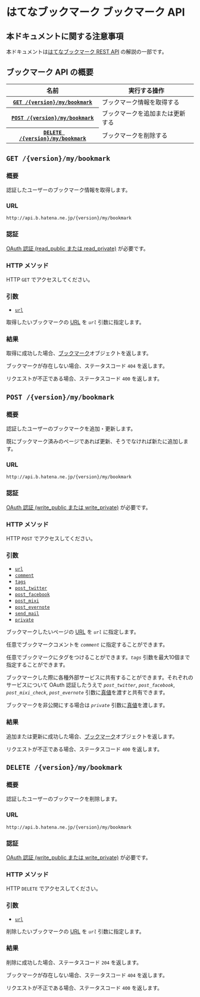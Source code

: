# はてなブックマーク ブックマーク API

## 本ドキュメントに関する注意事項

本ドキュメントは[はてなブックマーク REST API](../rest.md) の解説の一部です。

## ブックマーク API の概要

<table>
  <thead>
    <tr>
      <th>名前</th>
      <th>実行する操作</th>
    </tr>
  </thead>
  <tbody>
    <tr>
      <th><a href="#get_my_bookmark"><code>GET /{version}/my/bookmark</code></a></th>
      <td>ブックマーク情報を取得する</td>
    </tr>
    <tr>
      <th><a href="#post_my_bookmark"><code>POST /{version}/my/bookmark</code></a></th>
      <td>ブックマークを追加または更新する</td>
    </tr>
    <tr>
      <th><a href="#delete_my_bookmark"><code>DELETE /{version}/my/bookmark</code></a></th>
      <td>ブックマークを削除する</td>
    </tr>
  </tbody>
</table>

## `GET /{version}/my/bookmark` <a name="get_my_bookmark"></a>

### 概要

認証したユーザーのブックマーク情報を取得します。

### URL

```
http://api.b.hatena.ne.jp/{version}/my/bookmark
```

### 認証

[OAuth 認証 (read_public または read_private)](../rest.md#authorization) が必要です。

### HTTP メソッド

HTTP `GET` でアクセスしてください。

### 引数

 * <a href="#get_my_bookmark_parameter_url"><code>url</code></a>

取得したいブックマークの [URL](datatypes.md#url) を <a name="get_my_bookmark_parameter_url"><dfn><code>url</code></dfn></a> 引数に指定します。

### 結果

取得に成功した場合、[ブックマーク](datatypes.md#bookmark)オブジェクトを返します。

ブックマークが存在しない場合、ステータスコード `404` を返します。

リクエストが不正である場合、ステータスコード `400` を返します。

## `POST /{version}/my/bookmark` <a name="post_my_bookmark"></a>

### 概要

認証したユーザーのブックマークを追加・更新します。

既にブックマーク済みのページであれば更新、そうでなければ新たに追加します。

### URL

```
http://api.b.hatena.ne.jp/{version}/my/bookmark
```

### 認証

[OAuth 認証 (write_public または write_private)](../rest.md#authorization) が必要です。

### HTTP メソッド

HTTP `POST` でアクセスしてください。

### 引数

 * <a href="#post_my_bookmark_parameter_url"><code>url</code></a>
 * <a href="#post_my_bookmark_parameter_comment"><code>comment</code></a>
 * <a href="#post_my_bookmark_parameter_tags"><code>tags</code></a>
 * <a href="#post_my_bookmark_parameter_post_twitter"><code>post_twitter</code></a>
 * <a href="#post_my_bookmark_parameter_post_facebook"><code>post_facebook</code></a>
 * <a href="#post_my_bookmark_parameter_post_mixi"><code>post_mixi</code></a>
 * <a href="#post_my_bookmark_parameter_post_evernote"><code>post_evernote</code></a>
 * <a href="#post_my_bookmark_parameter_send_mail"><code>send_mail</code></a>
 * <a href="#post_my_bookmark_parameter_private"><code>private</code></a>

ブックマークしたいページの [URL](datatypes.md#url) を <a name="post_my_bookmark_parameter_url"><dfn><code>url</code></dfn></a> に指定します。

任意でブックマークコメントを <a name="post_my_bookmark_parameter_comment"><dfn><code>comment</code></dfn></a> に指定することができます。

任意でブックマークにタグをつけることができます。<a name="post_my_bookmark_parameter_tags"><dfn><code>tags</code></dfn></a> 引数を最大10個まで指定することができます。

ブックマークした際に各種外部サービスに共有することができます。それぞれのサービスについて OAuth 認証したうえで <a name="post_my_bookmark_parameter_twitter"><dfn><code>post_twitter</code></dfn></a>, <a name="post_my_bookmark_parameter_facebook"><dfn><code>post_facebook</code></dfn></a>, <a name="post_my_bookmark_parameter_post_mixi_check"><dfn><code>post_mixi_check</code></dfn></a>, <a name="post_my_bookmark_parameter_post_evernot"><dfn><code>post_evernote</code></dfn></a> 引数に[真値](datatypes.md#boolean)を渡すと共有できます。

ブックマークを非公開にする場合は <a name="post_my_bookmark_parameter_private"><dfn><code>private</code></dfn></a> 引数に[真値](datatypes.md#boolean)を渡します。

### 結果

追加または更新に成功した場合、[ブックマーク](datatypes.md#bookmark)オブジェクトを返します。

リクエストが不正である場合、ステータスコード `400` を返します。

## `DELETE /{version}/my/bookmark` <a name="delete_my_bookmark"></a>

### 概要

認証したユーザーのブックマークを削除します。

### URL

```
http://api.b.hatena.ne.jp/{version}/my/bookmark
```

### 認証

[OAuth 認証 (write_public または write_private)](../rest.md#authorization) が必要です。

### HTTP メソッド

HTTP `DELETE` でアクセスしてください。

### 引数

 * <a href="#delete_my_bookmark_parameter_url"><code>url</code></a>

削除したいブックマークの [URL](datatypes.md#url) を <a name="delete_my_bookmark_parameter_url"><dfn><code>url</code></dfn></a> 引数に指定します。

### 結果

削除に成功した場合、ステータスコード `204` を返します。

ブックマークが存在しない場合、ステータスコード `404` を返します。

リクエストが不正である場合、ステータスコード `400` を返します。
